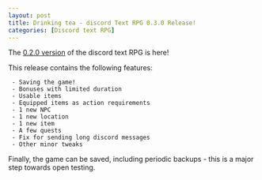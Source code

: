 ```yaml
---
layout: post
title: Drinking tea - discord Text RPG 0.3.0 Release!
categories: [Discord text RPG]
---
```


The [0.2.0 version](https://github.com/lychanl/discord-text-rpg/releases/tag/v0.2.0) of the discord text RPG is here!

This release contains the following features:

```
 - Saving the game!
 - Bonuses with limited duration
 - Usable items
 - Equipped items as action requirements
 - 1 new NPC
 - 1 new location
 - 1 new item
 - A few quests
 - Fix for sending long discord messages
 - Other minor tweaks 
```

Finally, the game can be saved, including periodic backups - this is a major step towards open testing.